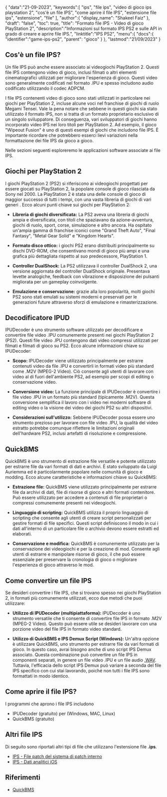 {
"data":"21-09-2023",
   "keywords":[
"ips",
"file ips",
"video di gioco ips playstation 2",
"cos'è un file IPS",
"come aprire il file IPS",
"estensione file ips",
"estensione",
"file"
],
   "author":{
"display_name": "Shakeel Faiz"
},
"draft": "false",
"toc": true,
"title": "Formato file IPS - Video di gioco PlayStation 2",
   "description":"Informazioni sul formato IPS PS2 e sulle API in grado di creare e aprire file IPS.",
"linktitle":"IPS PS2",
   "menu":{
      "docs":{
         "identifier":"game-ips-ps2",
"parent": "gioco"
}
},
"lastmod":"21/09/2023"
}

## Cos'è un file IPS?

Un file IPS può anche essere associato ai videogiochi PlayStation 2. Questi file IPS contengono video di gioco, inclusi filmati o altri elementi cinematografici utilizzati per migliorare l'esperienza di gioco. Questi video sono generalmente codificati nel formato .IPU e spesso includono audio codificato utilizzando il codec ADPCM.

I file IPS contenenti video di gioco sono stati utilizzati in particolare nei giochi per PlayStation 2, incluse alcune voci nel franchise di giochi di ruolo Megami Tensei. Vale la pena notare che sebbene in questi giochi sia stato utilizzato il formato IPS, non si tratta di un formato proprietario esclusivo di un singolo sviluppatore. Di conseguenza, vari sviluppatori di giochi hanno incorporato video IPS nei loro titoli per PlayStation 2. Ad esempio, il gioco "Wipeout Fusion" è uno di questi esempi di giochi che includono file IPS. È importante ricordare che potrebbero esserci lievi variazioni nella formattazione dei file IPS da gioco a gioco.

Nelle sezioni seguenti esploreremo le applicazioni software associate ai file IPS.

## Giochi per PlayStation 2

I giochi PlayStation 2 (PS2) si riferiscono ai videogiochi progettati per essere giocati su PlayStation 2, la popolare console di gioco rilasciata da Sony nel 2000. La PlayStation 2 è stata una delle console di gioco di maggior successo di tutti i tempi, con una vasta libreria di giochi di vari generi . Ecco alcuni punti chiave sui giochi per PlayStation 2:

- **Libreria di giochi diversificata:** La PS2 aveva una libreria di giochi ampia e diversificata, con titoli che spaziavano da azione-avventura, giochi di ruolo, sport, corse, simulazione e altro ancora. Ha ospitato un'ampia gamma di franchise iconici come "Grand Theft Auto", "Final Fantasy", "Metal Gear Solid" e "Kingdom Hearts".

- **Formato disco ottico:** i giochi PS2 erano distribuiti principalmente su dischi DVD-ROM, che consentivano mondi di gioco più ampi e una grafica più dettagliata rispetto al suo predecessore, PlayStation 1.

- **Controller DualShock:** La PS2 utilizzava il controller DualShock 2, una versione aggiornata del controller DualShock originale. Presentava levette analogiche, feedback con vibrazione e disposizione dei pulsanti migliorata per un gameplay coinvolgente.

- **Emulazione e conservazione:** grazie alla loro popolarità, molti giochi PS2 sono stati emulati su sistemi moderni e preservati per le generazioni future attraverso sforzi di emulazione e rimasterizzazione.

## Decodificatore IPUD

IPUDecoder è uno strumento software utilizzato per decodificare e convertire file video .IPU comunemente presenti nei giochi PlayStation 2 (PS2). Questi file video .IPU contengono dati video compressi utilizzati per filmati e filmati di gioco su PS2. Ecco alcune informazioni chiave su IPUDecoder:

- **Scopo:** IPUDecoder viene utilizzato principalmente per estrarre contenuti video da file .IPU e convertirli in formati video più standard come .M2V (MPEG-2 Video). Ciò consente agli utenti di lavorare con video al di fuori dell'ambiente PS2, ad esempio per scopi di editing o conservazione video.

- **Conversione video:** La funzione principale di IPUDecoder è convertire i file video .IPU in un formato più standard (tipicamente .M2V). Questa conversione semplifica il lavoro con i video nei moderni software di editing video o la visione dei video dei giochi PS2 su altri dispositivi.

- **Considerazioni sull'utilizzo:** Sebbene IPUDecoder possa essere uno strumento prezioso per lavorare con file video .IPU, la qualità del video estratto potrebbe comunque riflettere le limitazioni originali dell'hardware PS2, inclusi artefatti di risoluzione e compressione.

## QuickBMS

QuickBMS è uno strumento di estrazione file versatile e potente utilizzato per estrarre file da vari formati di dati e archivi. È stato sviluppato da Luigi Auriemma ed è particolarmente popolare nelle comunità di gioco e modding. Ecco alcune caratteristiche e informazioni chiave su QuickBMS:

- **Estrazione file:** QuickBMS viene utilizzato principalmente per estrarre file da archivi di dati, file di risorse di gioco e altri formati contenitore. Può essere utilizzato per accedere a contenuti di file proprietari o compressi comunemente presenti nei videogiochi.

- **Linguaggio di scripting:** QuickBMS utilizza il proprio linguaggio di scripting che consente agli utenti di creare script personalizzati per gestire formati di file specifici. Questi script definiscono il modo in cui i dati all'interno di un particolare file o archivio devono essere estratti ed elaborati.

- **Conservazione e modifica:** QuickBMS è comunemente utilizzato per la conservazione dei videogiochi e per la creazione di mod. Consente agli utenti di estrarre e manipolare risorse di gioco, il che può essere essenziale per preservare la cronologia di gioco o migliorare l'esperienza di gioco attraverso le mod.

## Come convertire un file IPS

Se desideri convertire i file IPS, che si trovano spesso nei giochi PlayStation 2, in formati più comunemente utilizzati, ecco due metodi che puoi utilizzare:

- **Utilizzo di IPUDecoder (multipiattaforma):** IPUDecoder è uno strumento versatile che ti consente di convertire file IPS in formato .M2V (MPEG-2 Video). Questo può essere utile se desideri lavorare con una porzione video del file IPS in formato video standard.

- **Utilizzo di QuickBMS e IPS Demux Script (Windows):** Un'altra opzione è utilizzare QuickBMS, uno strumento per estrarre file da vari formati di gioco. In questo caso, avrai bisogno anche di uno script IPS Demux associato. Questa combinazione può convertire un file IPS in componenti separati, in genere un file video .IPU e un file audio [.WAV](/it/audio/wav/). Tuttavia, l'efficacia dello script IPS Demux può variare a seconda del file IPS specifico con cui stai lavorando, poiché non tutti i file IPS sono formattati in modo identico.

## Come aprire il file IPS?

I programmi che aprono i file IPS includono

- IPUDecoder (gratuito) per (Windows, MAC, Linux)
- QuickBMS (gratuito)

## Altri file IPS

Di seguito sono riportati altri tipi di file che utilizzano l'estensione file **.ips**.

- [IPS - File patch del sistema di patch interno](/it/game/ips/)
- [IPS - Dati analitici iOS](/it/misc/ips/)

## Riferimenti
* [QuickBMS](http://aluigi.altervista.org/quickbms.htm)

